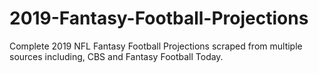 # 2019-Fantasy-Football-Projections
Complete 2019 NFL Fantasy Football Projections scraped from multiple sources including, CBS and Fantasy Football Today.
